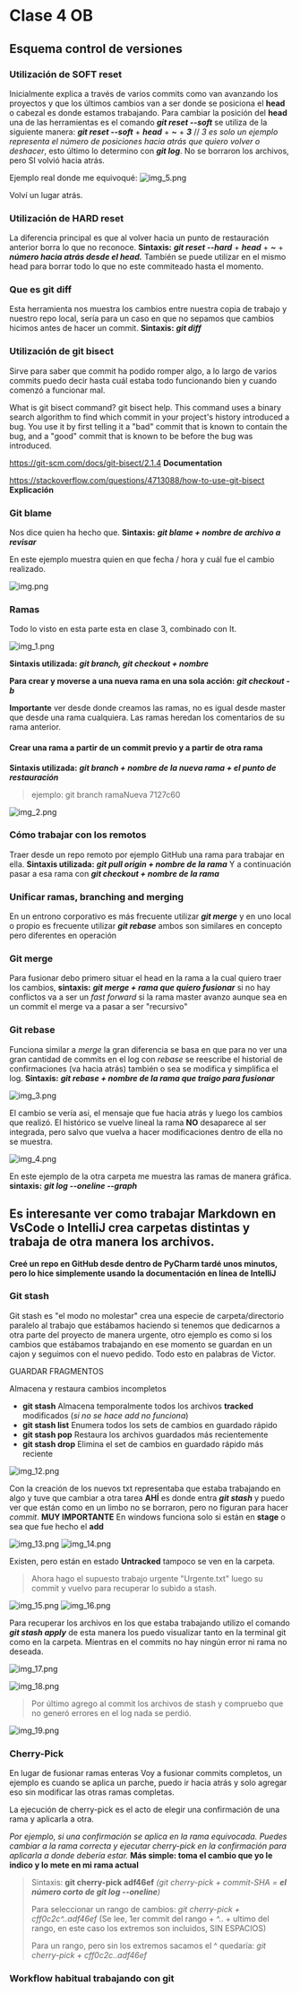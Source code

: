 # Clase 4 OB
## Esquema control de versiones
### Utilización de **SOFT reset**
Inicialmente explica a través de varios commits como van avanzando los proyectos y que los últimos cambios van a ser donde se posiciona el **head** o cabezal es donde estamos trabajando.
Para cambiar la posición del **head** una de las herramientas es el comando ***git reset --soft*** se utiliza de la siguiente manera: ***git reset --soft*** + ***head*** + ***~*** + ***3*** // *3 es solo un ejemplo representa el número de posiciones hacia atrás que quiero volver o deshacer*, esto último lo determino con ***git log***.
No se borraron los archivos, pero SI volvió hacia atrás. 

Ejemplo real donde me equivoqué:
![img_5.png](img_5.png)

Volví un lugar atrás. 

### Utilización de **HARD reset**
La diferencia principal es que al volver hacia un punto de restauración anterior borra lo que no reconoce. **Sintaxis:**  ***git reset --hard*** + ***head*** + ***~*** + ***número hacia atrás desde el head.***
También se puede utilizar en el mismo head para borrar todo lo que no este commiteado hasta el momento.

### Que es git diff

Esta herramienta nos muestra los cambios entre nuestra copia de trabajo y nuestro repo local, sería para un caso en que no sepamos que cambios hicimos antes de hacer un commit.
**Sintaxis:** ***git diff***

### Utilización de git bisect
Sirve para saber que commit ha podido romper algo, a lo largo de varios commits puedo decir hasta cuál estaba todo funcionando bien y cuando comenzó a funcionar mal.

What is git bisect command?
git bisect help. This command uses a binary search algorithm to find which commit in your project's history introduced a bug. You use it by first telling it a "bad" commit that is known to contain the bug, and a "good" commit that is known to be before the bug was introduced.

https://git-scm.com/docs/git-bisect/2.1.4  **Documentation**

https://stackoverflow.com/questions/4713088/how-to-use-git-bisect **Explicación**

### Git blame

Nos dice quien ha hecho que. **Sintaxis:** ***git blame + nombre de archivo a revisar***

En este ejemplo muestra quien en que fecha / hora y cuál fue el cambio realizado.

![img.png](img.png)

### Ramas

Todo lo visto en esta parte esta en clase 3, combinado con It.

![img_1.png](img_1.png)

**Sintaxis utilizada:** ***git branch, git checkout + nombre***

**Para crear y moverse a una nueva rama en una sola acción:** ***git checkout -b***

**Importante** ver desde donde creamos las ramas, no es igual desde master que desde una rama cualquiera. Las ramas heredan los comentarios de su rama anterior.

#### Crear una rama a partir de un commit previo y a partir de otra rama

**Sintaxis utilizada:** ***git branch + nombre de la nueva rama + el punto de restauración***  
> ejemplo: git branch ramaNueva 7127c60
> 
![img_2.png](img_2.png)

### Cómo trabajar con los remotos

Traer desde un repo remoto por ejemplo GitHub una rama para trabajar en ella. **Sintaxis utilizada:** ***git pull origin + nombre de la rama*** Y a continuación pasar a esa rama con ***git checkout + nombre de la rama***

### Unificar ramas, branching and merging

En un entrono corporativo es más frecuente utilizar ***git merge*** y en uno local o propio es frecuente utilizar ***git rebase*** ambos son similares en concepto pero diferentes en operación 

### Git merge 

Para fusionar debo primero situar el head en la rama a la cual quiero traer los cambios, **sintaxis:** ***git merge + rama que quiero fusionar*** si no hay conflictos va a ser un *fast forward* si la rama master avanzo aunque sea en un commit el merge va a pasar a ser "recursivo"   

### Git rebase

Funciona similar a *merge* la gran diferencia se basa en que para no ver una gran cantidad de commits en el log con *rebase* se reescribe el historial de confirmaciones (va hacia atrás) también o sea se modifica y simplifica el log.
**Sintaxis:** ***git rebase + nombre de la rama que traigo para fusionar*** 

![img_3.png](img_3.png)

El cambio se vería asi, el mensaje que fue hacia atrás y luego los cambios que realizó. El histórico se vuelve lineal la rama **NO** desaparece al ser integrada, pero salvo que vuelva a hacer modificaciones dentro de ella no se muestra.

![img_4.png](img_4.png)

En este ejemplo de la otra carpeta me muestra las ramas de manera gráfica. **sintaxis:** ***git log --oneline --graph***

## Es interesante ver como trabajar Markdown en VsCode o IntelliJ crea carpetas distintas y trabaja de otra manera los archivos.

**Creé un repo en GitHub desde dentro de PyCharm tardé unos minutos, pero lo hice simplemente usando la documentación en línea de IntelliJ**

### Git stash

Git stash es "el modo no molestar" crea una especie de carpeta/directorio paralelo al trabajo que estábamos haciendo si tenemos que dedicarnos a otra parte del proyecto de manera urgente, otro ejemplo es como si los cambios que estábamos trabajando en ese momento se guardan en un cajon y seguimos con el nuevo pedido.
Todo esto en palabras de Victor. 

GUARDAR FRAGMENTOS

Almacena y restaura cambios incompletos

* **git stash**
Almacena temporalmente todos los archivos **tracked** modificados (*si no se hace add no funciona*)
* **git stash list**
Enumera todos los sets de cambios en guardado rápido
* **git stash pop**
Restaura los archivos guardados más recientemente
* **git stash drop**
Elimina el set de cambios en guardado rápido más reciente

![img_12.png](img_12.png)

Con la creación de los nuevos txt representaba que estaba trabajando en algo y tuve que cambiar a otra tarea **AHÍ** es donde entra ***git stash***
y puedo ver que están como en un limbo no se borraron, pero no figuran para hacer *commit*. **MUY IMPORTANTE** En windows funciona solo si están en **stage** o sea que fue hecho el **add**

![img_13.png](img_13.png) 
![img_14.png](img_14.png)

Existen, pero están en estado **Untracked** tampoco se ven en la carpeta.


>Ahora hago el supuesto trabajo urgente "Urgente.txt" luego su commit y vuelvo para recuperar lo subido a stash.

![img_15.png](img_15.png)
![img_16.png](img_16.png)

Para recuperar los archivos en los que estaba trabajando utilizo el comando ***git stash apply*** de esta manera los puedo visualizar tanto en la terminal git como en la carpeta.
Mientras en el commits no hay ningún error ni rama no deseada.

![img_17.png](img_17.png)

![img_18.png](img_18.png)

>Por último agrego al commit los archivos de stash y compruebo que no generó errores en el log nada se perdió.

![img_19.png](img_19.png)

### Cherry-Pick

En lugar de fusionar ramas enteras Voy a fusionar commits completos, un ejemplo es cuando se aplica un parche, puedo ir hacia atrás y solo agregar eso sin modificar las otras ramas completas.

La ejecución de cherry-pick es el acto de elegir una confirmación de una rama y aplicarla a otra.

*Por ejemplo, si una confirmación se aplica en la rama equivocada. Puedes cambiar a la rama correcta y ejecutar cherry-pick 
en la confirmación para aplicarla a donde debería estar.* **Más simple: toma el cambio que yo le indico y lo mete en mi rama actual**

>Sintaxis: **git cherry-pick adf46ef**  *(git cherry-pick + commit-SHA = **el número corto de git log --oneline**)* 
> 
> Para seleccionar un rango de cambios: *git cherry-pick + cff0c2c^..adf46ef* (Se lee, 1er commit del rango + ^.. + ultimo 
> del rango, en este caso los extremos son incluidos, SIN ESPACIOS)
> 
> Para un rango, pero sin los extremos sacamos el ^ quedaría: *git cherry-pick + cff0c2c..adf46ef*

### Workflow habitual trabajando con git

